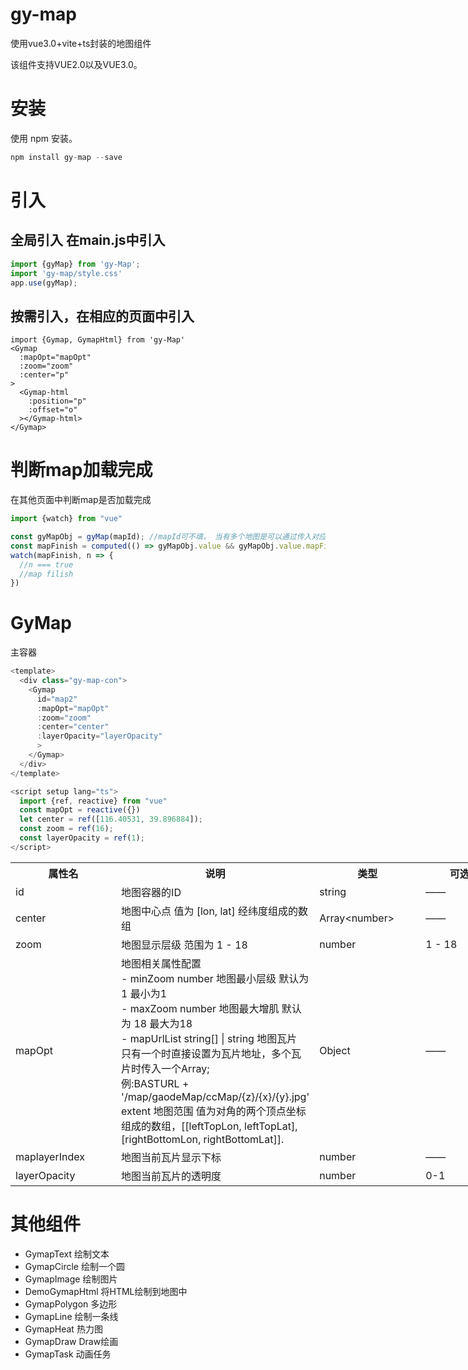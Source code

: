 # gy-map

使用vue3.0+vite+ts封装的地图组件

该组件支持VUE2.0以及VUE3.0。

# 安装

使用 npm 安装。

```javascript
npm install gy-map --save
```

# 引入

## 全局引入 在main.js中引入

```javascript
import {gyMap} from 'gy-Map';
import 'gy-map/style.css'
app.use(gyMap);
```

## 按需引入，在相应的页面中引入

```
import {Gymap, GymapHtml} from 'gy-Map'
<Gymap
  :mapOpt="mapOpt"
  :zoom="zoom"
  :center="p"
>
  <Gymap-html
    :position="p"
    :offset="o"
  ></Gymap-html>
</Gymap>
```

# 判断map加载完成

在其他页面中判断map是否加载完成

```javascript
import {watch} from "vue"

const gyMapObj = gyMap(mapId); //mapId可不填， 当有多个地图是可以通过传入对应的ID，获取对应地图的实例。
const mapFinish = computed(() => gyMapObj.value && gyMapObj.value.mapFinish);
watch(mapFinish, n => {
  //n === true
  //map filish
})
```
# GyMap

主容器

```javascript
<template>
  <div class="gy-map-con">
    <Gymap
      id="map2"
      :mapOpt="mapOpt"
      :zoom="zoom"
      :center="center"
      :layerOpacity="layerOpacity"
      >
    </Gymap>
  </div>
</template>

<script setup lang="ts">
  import {ref, reactive} from "vue"
  const mapOpt = reactive({})
  let center = ref([116.40531, 39.896884]);
  const zoom = ref(16);
  const layerOpacity = ref(1);
</script>
```
<table class="el-table__body" style="table-layout: fixed; width: 938px;">
    <colgroup>
        <col name="el-table_1_column_1" width="190">
        <col name="el-table_1_column_2" width="187">
        <col name="el-table_1_column_3" width="187">
        <col name="el-table_1_column_4" width="187">
        <col name="el-table_1_column_5" width="187">
    </colgroup>
    <tbody>
        <tr>
            <th>属性名</th>
            <th>说明</th>
            <th>类型</th>
            <th>可选值</th>
            <th>默认值</th>
        </tr>
        <tr>
            <td><div class="cell"><span data-v-ac79ea56="">id</span></div></td>
            <td class="el-table_1_column_2 el-table__cell" rowspan="1" colspan="1"><div class="cell"><!----><span data-v-ac79ea56="">地图容器的ID</span></div></td>
            <td class="el-table_1_column_3 el-table__cell" rowspan="1" colspan="1"><div class="cell"><!----><span data-v-ac79ea56="">string</span></div></td>
            <td class="el-table_1_column_4 el-table__cell" rowspan="1" colspan="1"><div class="cell"><!----><span data-v-ac79ea56="">——</span></div></td>
            <td class="el-table_1_column_5 el-table__cell" rowspan="1" colspan="1"><div class="cell"><!----><span data-v-ac79ea56="">——</span></div></td></tr><tr class="el-table__row">
            <td class="el-table_1_column_1 el-table__cell" rowspan="1" colspan="1"><div class="cell"><!----><span data-v-ac79ea56="">center</span></div></td>
            <td class="el-table_1_column_2 el-table__cell" rowspan="1" colspan="1"><div class="cell"><!----><span data-v-ac79ea56="">地图中心点 值为 [lon, lat] 经纬度组成的数组</span></div></td>
            <td class="el-table_1_column_3 el-table__cell" rowspan="1" colspan="1"><div class="cell"><!----><span data-v-ac79ea56="">Array&lt;number&gt;</span></div></td>
            <td class="el-table_1_column_4 el-table__cell" rowspan="1" colspan="1"><div class="cell"><!----><span data-v-ac79ea56="">——</span></div></td>
            <td class="el-table_1_column_5 el-table__cell" rowspan="1" colspan="1"><div class="cell"><!----><span data-v-ac79ea56="">——</span></div></td></tr><tr class="el-table__row">
            <td class="el-table_1_column_1 el-table__cell" rowspan="1" colspan="1"><div class="cell"><!----><span data-v-ac79ea56="">zoom</span></div></td>
            <td class="el-table_1_column_2 el-table__cell" rowspan="1" colspan="1"><div class="cell"><!----><span data-v-ac79ea56="">地图显示层级 范围为 1 - 18</span></div></td>
            <td class="el-table_1_column_3 el-table__cell" rowspan="1" colspan="1"><div class="cell"><!----><span data-v-ac79ea56="">number</span></div></td>
            <td class="el-table_1_column_4 el-table__cell" rowspan="1" colspan="1"><div class="cell"><!----><span data-v-ac79ea56="">1 - 18</span></div></td>
            <td class="el-table_1_column_5 el-table__cell" rowspan="1" colspan="1"><div class="cell"><!----><span data-v-ac79ea56="">——</span></div></td></tr><tr class="el-table__row">
            <td class="el-table_1_column_1 el-table__cell" rowspan="1" colspan="1"><div class="cell"><!----><span data-v-ac79ea56="">mapOpt</span></div></td>
            <td class="el-table_1_column_2 el-table__cell" rowspan="1" colspan="1"><div class="cell"><!----><span data-v-ac79ea56="">地图相关属性配置
                <br>
                - minZoom number 地图最小层级  默认为 1 最小为1
                <br>
                - maxZoom number 地图最大增肌  默认为 18 最大为18
                <br>
                - mapUrlList string[] | string 地图瓦片 只有一个时直接设置为瓦片地址，多个瓦片时传入一个Array;
                <br>例:BASTURL + '/map/gaodeMap/ccMap/{z}/{x}/{y}.jpg'
                <br>extent 地图范围  值为对角的两个顶点坐标组成的数组，[[leftTopLon, leftTopLat], [rightBottomLon, rightBottomLat]].
                </span></div></td>
            <td class="el-table_1_column_3 el-table__cell" rowspan="1" colspan="1"><div class="cell"><!----><span data-v-ac79ea56="">Object</span></div></td>
            <td class="el-table_1_column_4 el-table__cell" rowspan="1" colspan="1"><div class="cell"><!----><span data-v-ac79ea56="">——</span></div></td>
            <td class="el-table_1_column_5 el-table__cell" rowspan="1" colspan="1"><div class="cell"><!----><span data-v-ac79ea56="">——</span></div></td></tr><tr class="el-table__row">
            <td class="el-table_1_column_1 el-table__cell" rowspan="1" colspan="1"><div class="cell"><!----><span data-v-ac79ea56="">maplayerIndex</span></div></td>
            <td class="el-table_1_column_2 el-table__cell" rowspan="1" colspan="1"><div class="cell"><!----><span data-v-ac79ea56="">地图当前瓦片显示下标</span></div></td>
            <td class="el-table_1_column_3 el-table__cell" rowspan="1" colspan="1"><div class="cell"><!----><span data-v-ac79ea56="">number</span></div></td>
            <td class="el-table_1_column_4 el-table__cell" rowspan="1" colspan="1"><div class="cell"><!----><span data-v-ac79ea56="">——</span></div></td>
            <td class="el-table_1_column_5 el-table__cell" rowspan="1" colspan="1"><div class="cell"><!----><span data-v-ac79ea56="">0</span></div></td></tr><tr class="el-table__row">
            <td class="el-table_1_column_1 el-table__cell" rowspan="1" colspan="1"><div class="cell"><!----><span data-v-ac79ea56="">layerOpacity</span></div></td>
            <td class="el-table_1_column_2 el-table__cell" rowspan="1" colspan="1"><div class="cell"><!----><span data-v-ac79ea56="">地图当前瓦片的透明度</span></div></td>
            <td class="el-table_1_column_3 el-table__cell" rowspan="1" colspan="1"><div class="cell"><!----><span data-v-ac79ea56="">number</span></div></td>
            <td class="el-table_1_column_4 el-table__cell" rowspan="1" colspan="1"><div class="cell"><!----><span data-v-ac79ea56="">0-1</span></div></td>
            <td class="el-table_1_column_5 el-table__cell" rowspan="1" colspan="1"><div class="cell"><!----><span data-v-ac79ea56="">1</span></div></td>
        </tr>
    </tbody>
</table>

# 其他组件
- GymapText
  绘制文本
- GymapCircle
  绘制一个圆
- GymapImage
  绘制图片
- DemoGymapHtml
  将HTML绘制到地图中
- GymapPolygon
  多边形
- GymapLine
  绘制一条线
- GymapHeat
  热力图
- GymapDraw
  Draw绘画
- GymapTask
  动画任务
